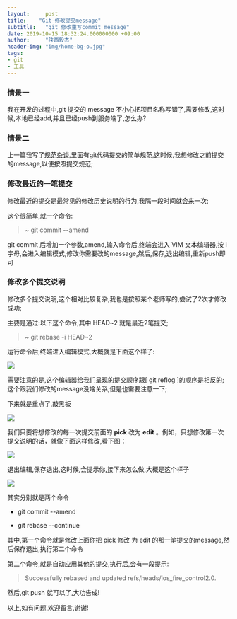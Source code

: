 ```yaml
---
layout:     post
title:    "Git-修改提交message"
subtitle:   "git 修改重写commit message"
date: 2019-10-15 18:32:24.000000000 +09:00
author:     "陕西毅杰"
header-img: "img/home-bg-o.jpg"
tags:
- git
- 工具
---
```



### 情景一

我在开发的过程中,git 提交的 message 不小心把项目名称写错了,需要修改,这时候,本地已经add,并且已经push到服务端了,怎么办?

### 情景二

上一篇我写了[规范杂谈](https://yizibi.github.io/2019/09/04/%E8%A7%84%E8%8C%83%E6%9D%82%E8%B0%88/),里面有git代码提交的简单规范,这时候,我想修改之前提交的message,以便按照提交规范;

### 修改最近的一笔提交

修改最近的提交是最常见的修改历史说明的行为,我隔一段时间就会来一次;

这个很简单,就一个命令:

> ~ git commit --amend

git commit 后增加一个参数,amend,输入命令后,终端会进入 VIM 文本编辑器,按 i 字母,会进入编辑模式,修改你需要改的message,然后,保存,退出编辑,重新push即可

### 修改多个提交说明

修改多个提交说明,这个相对比较复杂,我也是按照某个老师写的,尝试了2次才修改成功;

主要是通过:以下这个命令,其中 HEAD~2 就是最近2笔提交;

> ~ git rebase -i HEAD~2 

运行命令后,终端进入编辑模式,大概就是下面这个样子:

![](http://yizhibi.6chemical.com/1571139797.png)

需要注意的是,这个编辑器给我们呈现的提交顺序跟[ git reflog ]的顺序是相反的; 这个跟我们修改的message没啥关系,但是也需要注意一下;

下来就是重点了,敲黑板

![](http://yizhibi.6chemical.com/1571140070.png)

我们只要将想修改的每一次提交前面的 **pick** 改为 **edit** 。例如，只想修改第一次提交说明的话，就像下面这样修改,看下图：

![](http://yizhibi.6chemical.com/1571140229.png)

退出编辑,保存退出,这时候,会提示你,接下来怎么做,大概是这个样子

![](http://yizhibi.6chemical.com/1571140445.png)

其实分别就是两个命令

* git commit --amend

* git rebase --continue

其中,第一个命令就是修改上面你把 pick 修改 为 edit 的那一笔提交的message,然后保存退出,执行第二个命令

第二个命令,就是自动应用其他的提交,执行后,会有一段提示:

> Successfully rebased and updated refs/heads/ios_fire_control2.0.

然后,git push 就可以了,大功告成!

以上,如有问题,欢迎留言,谢谢!
